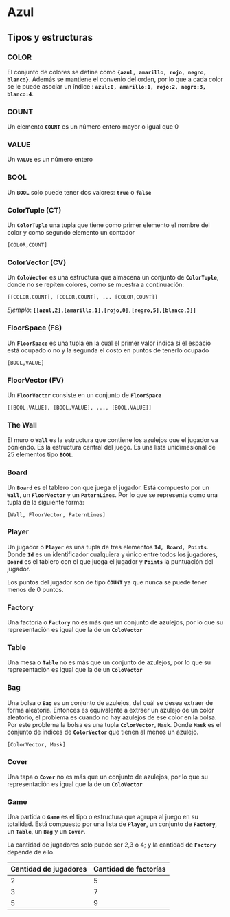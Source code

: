 
# Azul

## Tipos y estructuras

### COLOR

El conjunto de colores se define como **`{azul, amarillo, rojo, negro, blanco}`**. Además se mantiene el convenio del orden, por lo que a cada color se le puede asociar un índice : **`azul:0, amarillo:1, rojo:2, negro:3, blanco:4`**.

### COUNT

Un elemento **`COUNT`** es un número entero mayor o igual que 0

### VALUE

Un **`VALUE`** es un número entero

### BOOL

Un **`BOOL`** solo puede tener dos valores: **`true`** o **`false`**

### ColorTuple (CT)

Un **`ColorTuple`** una tupla que tiene como primer elemento el nombre del color y como segundo elemento un contador

```
[COLOR,COUNT]
```

### ColorVector (CV)

Un **`ColoVector`** es una estructura que almacena un conjunto de **`ColorTuple`**, donde no se repiten colores, como se muestra a continuación:

```
[[COLOR,COUNT], [COLOR,COUNT], ... [COLOR,COUNT]]
```
*Ejemplo*: **`[[azul,2],[amarillo,1],[rojo,0],[negro,5],[blanco,3]]`**

### FloorSpace (FS)

Un **`FloorSpace`** es una tupla en la cual el primer valor indica si el espacio está ocupado o no y la segunda el costo en puntos de tenerlo ocupado

```
[BOOL,VALUE]
```

### FloorVector (FV)

Un **`FloorVector`** consiste en un conjunto de **`FloorSpace`**

```
[[BOOL,VALUE], [BOOL,VALUE], ..., [BOOL,VALUE]]
```

### The Wall

El muro o **`Wall`** es la estructura que contiene los azulejos que el jugador va poniendo. Es la estructura central del juego. Es una lista unidimesional de 25 elementos tipo **`BOOL`**.

### Board

Un **`Board`** es el tablero con que juega el jugador. Está compuesto por un **`Wall`**, un **`FloorVector`** y un **`PaternLines`**. Por lo que se representa como una tupla de la siguiente forma:

```
[Wall, FloorVector, PaternLines]
```

### Player

Un jugador o **`Player`** es una tupla de tres elementos **`Id, Board, Points`**. Donde **`Id`** es un identificador cualquiera y único entre todos los jugadores, **`Board`** es el tablero con el que juega el jugador y **`Points`** la puntuación del jugador.

Los puntos del jugador son de tipo **`COUNT`** ya que nunca se puede tener menos de 0 puntos.

### Factory

Una factoría o **`Factory`** no es más que un conjunto de azulejos, por lo que su representación es igual que la de un **`ColoVector`**

### Table

Una mesa o **`Table`** no es más que un conjunto de azulejos, por lo que su representación es igual que la de un **`ColoVector`**

### Bag

Una bolsa o **`Bag`** es un conjunto de azulejos, del cuál se desea extraer de forma aleatoria. Entonces es equivalente a extraer un azulejo de un color aleatorio, el problema es cuando no hay azulejos de ese color en la bolsa. Por este problema la bolsa es una tupla **`ColorVector`**, **`Mask`**. Donde **`Mask`** es el conjunto de índices de **`ColorVector`** que tienen al menos un azulejo.

```
[ColorVector, Mask]
```

### Cover

Una tapa o **`Cover`** no es más que un conjunto de azulejos, por lo que su representación es igual que la de un **`ColoVector`**

### Game

Una partida o **`Game`** es el tipo o estructura que agrupa al juego en su totalidad. Está compuesto por una lista de **`Player`**, un conjunto de **`Factory`**, un **`Table`**, un **`Bag`** y un **`Cover`**.

La cantidad de jugadores solo puede ser 2,3 o 4; y la cantidad de **`Factory`** depende de ello.

| Cantidad de jugadores | Cantidad de factorías |
| ---                   | ---                   |
| 2                     | 5                     |
| 3                     | 7                     |
| 5                     | 9                     |
